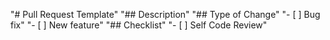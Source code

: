 "# Pull Request Template" 
"## Description" 
"## Type of Change" 
"- [ ] Bug fix" 
"- [ ] New feature" 
"## Checklist" 
"- [ ] Self Code Review"
